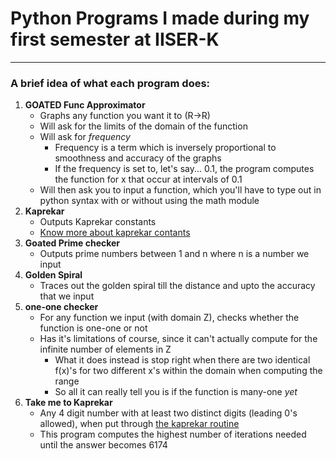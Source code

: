 # Python Programs I made during my first semester at IISER-K
---

### A brief idea of what each program does:
1. **GOATED Func Approximator**
   - Graphs any function you want it to (R→R)
   - Will ask for the limits of the domain of the function
   - Will ask for *frequency*
      * Frequency is a term which is inversely proportional to smoothness and accuracy of the graphs
      * If the frequency is set to, let's say... 0.1, the program computes the function for x that occur at intervals of 0.1
   - Will then ask you to input a function, which you'll have to type out in python syntax with or without using the math module
2. **Kaprekar**
   - Outputs Kaprekar constants
   - <a href=https://kaprekar.sourceforge.net/output/sample.php> Know more about kaprekar contants </a>
3. **Goated Prime checker**
   - Outputs prime numbers between 1 and n where n is a number we input
4. **Golden Spiral**
   - Traces out the golden spiral till the distance and upto the accuracy that we input
5. **one-one checker**
   - For any function we input (with domain Z), checks whether the function is one-one or not
   - Has it's limitations of course, since it can't actually compute for the infinite number of elements in Z
     * What it does instead is stop right when there are two identical f(x)'s for two different x's within the domain when computing the range
     * So all it can really tell you is if the function is many-one *yet*
6. **Take me to Kaprekar**
   - Any 4 digit number with at least two distinct digits (leading 0's allowed), when put through <a href=https://en.m.wikipedia.org/wiki/Kaprekar%27s_routine> the kaprekar routine </a>
   - This program computes the highest number of iterations needed until the answer becomes 6174

